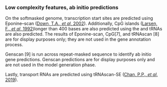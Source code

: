 ### Low complexity features, ab initio predictions

On the softmasked genome, transcription start sites are predicted using Eponine–scan ([Down, T.A., *et al*, 2002](https://doi.org/10.1101/gr.216102)). Additionally, CpG islands ([Larsen, F., *et al*, 1992](https://doi.org/10.1016/0888-7543(92)90024-m))longer than 400 bases are also predicted using the  and tRNAs are also predicted. The results of Eponine-scan, CpG[7], and tRNAscan [8] are for display purposes only; they are not used in the gene annotation process.

Genscan [9] is run across repeat-masked sequence to identify ab initio gene predictions. Genscan predictions are for display purposes only and are not used in the model generation phase.

Lastly, transport RNAs are predicted using tRNAscan-SE ([Chan, P.P., *et al*, 2019](https://doi.org/10.1007/978-1-4939-9173-0_1)).